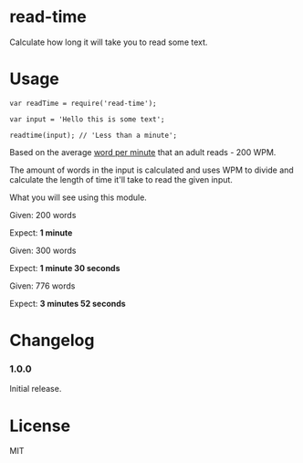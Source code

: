 read-time
===========

Calculate how long it will take you to read some text.

Usage
=====

```
var readTime = require('read-time');

var input = 'Hello this is some text';

readtime(input); // 'Less than a minute';
```

Based on the average [word per minute](http://en.wikipedia.org/wiki/Words_per_minute) that an adult reads - 200 WPM.

The amount of words in the input is calculated and uses WPM to divide and calculate the length of time it'll take
to read the given input.

What you will see using this module.

Given: 200 words

Expect: **1 minute**

Given: 300 words

Expect: **1 minute 30 seconds**

Given: 776 words

Expect: **3 minutes 52 seconds**

Changelog
=========

### 1.0.0
Initial release.


License
=======

MIT
